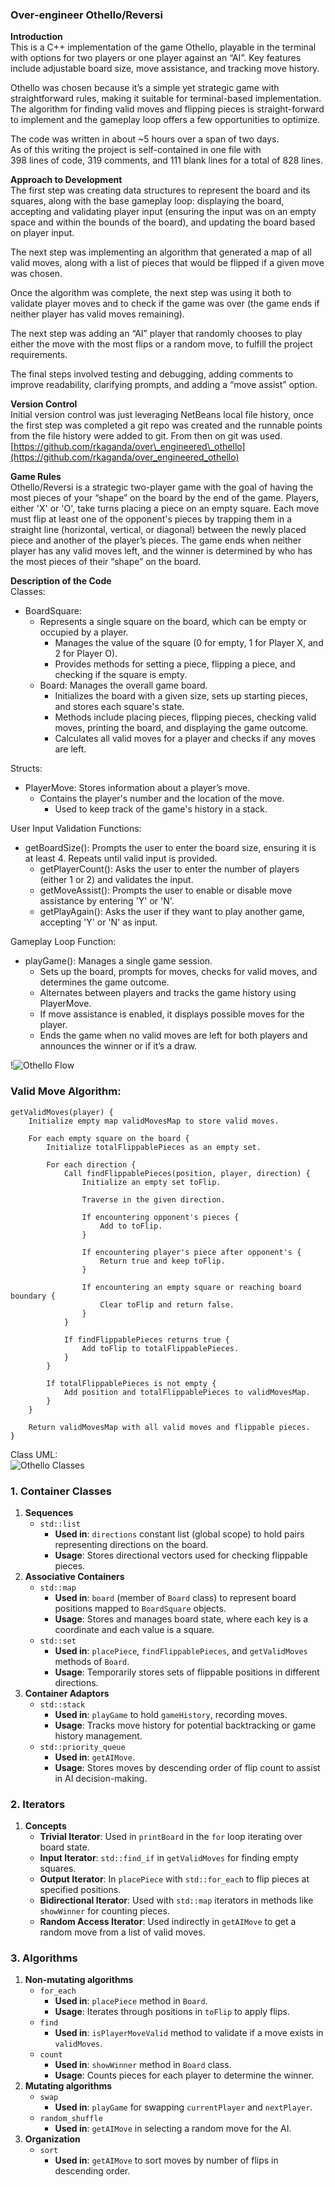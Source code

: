 ### **Over-engineer Othello/Reversi**

**Introduction**  
This is a C++ implementation of the game Othello, playable in the terminal with options for two players or one player against an “AI”. Key features include adjustable board size, move assistance, and tracking move history. 

Othello was chosen because it’s a simple yet strategic game with straightforward rules, making it suitable for terminal-based implementation. The algorithm for finding valid moves and flipping pieces is straight-forward to implement and the gameplay loop offers a few opportunities to optimize.

The code was written in about \~5 hours over a span of two days.  
As of this writing the project is self-contained in one file with  
398 lines of code, 319 comments, and 111 blank lines for a total of 828 lines.

**Approach to Development**  
The first step was creating data structures to represent the board and its squares, along with the base gameplay loop: displaying the board, accepting and validating player input (ensuring the input was on an empty space and within the bounds of the board), and updating the board based on player input.

The next step was implementing an algorithm that generated a map of all valid moves, along with a list of pieces that would be flipped if a given move was chosen.

Once the algorithm was complete, the next step was using it both to validate player moves and to check if the game was over (the game ends if neither player has valid moves remaining).

The next step was adding an “AI” player that randomly chooses to play either the move with the most flips or a random move, to fulfill the project requirements.

The final steps involved testing and debugging, adding comments to improve readability, clarifying prompts, and adding a “move assist” option.

**Version Control**  
Initial version control was just leveraging NetBeans local file history, once the first step was completed a git repo was created and the runnable points from the file history were added to git. From then on git was used. [https://github.com/rkaganda/over\_engineered\_othello](https://github.com/rkaganda/over_engineered_othello)

**Game Rules**  
Othello/Reversi is a strategic two-player game with the goal of having the most pieces of your “shape” on the board by the end of the game. Players, either 'X' or 'O', take turns placing a piece on an empty square. Each move must flip at least one of the opponent's pieces by trapping them in a straight line (horizontal, vertical, or diagonal) between the newly placed piece and another of the player’s pieces. The game ends when neither player has any valid moves left, and the winner is determined by who has the most pieces of their “shape” on the board.

**Description of the Code**  
Classes:

* BoardSquare:   
  * Represents a single square on the board, which can be empty or occupied by a player.  
    * Manages the value of the square (0 for empty, 1 for Player X, and 2 for Player O).  
    * Provides methods for setting a piece, flipping a piece, and checking if the square is empty.  
  * Board: Manages the overall game board.  
    * Initializes the board with a given size, sets up starting pieces, and stores each square's state.  
    * Methods include placing pieces, flipping pieces, checking valid moves, printing the board, and displaying the game outcome.  
    * Calculates all valid moves for a player and checks if any moves are left.

Structs:

* PlayerMove: Stores information about a player’s move.  
  * Contains the player's number and the location of the move.  
    * Used to keep track of the game's history in a stack.

User Input Validation Functions:

* getBoardSize(): Prompts the user to enter the board size, ensuring it is at least 4\. Repeats until valid input is provided.  
  * getPlayerCount(): Asks the user to enter the number of players (either 1 or 2\) and validates the input.  
  * getMoveAssist(): Prompts the user to enable or disable move assistance by entering 'Y' or 'N'.  
  * getPlayAgain(): Asks the user if they want to play another game, accepting 'Y' or 'N' as input.

Gameplay Loop Function:

* playGame(): Manages a single game session.  
  * Sets up the board, prompts for moves, checks for valid moves, and determines the game outcome.  
  * Alternates between players and tracks the game history using PlayerMove.  
  * If move assistance is enabled, it displays possible moves for the player.  
  * Ends the game when no valid moves are left for both players and announces the winner or if it’s a draw.

!![Othello Flow](./othello_flow.png)

### Valid Move Algorithm:

```plaintext
getValidMoves(player) {  
    Initialize empty map validMovesMap to store valid moves.  

    For each empty square on the board {   
        Initialize totalFlippablePieces as an empty set.  

        For each direction {  
            Call findFlippablePieces(position, player, direction) {   
                Initialize an empty set toFlip.   
                
                Traverse in the given direction.  
                
                If encountering opponent's pieces {   
                    Add to toFlip.   
                }   
                
                If encountering player's piece after opponent's {   
                    Return true and keep toFlip.   
                }   
                
                If encountering an empty square or reaching board boundary {   
                    Clear toFlip and return false.   
                }   
            }   
            
            If findFlippablePieces returns true {   
                Add toFlip to totalFlippablePieces.   
            }   
        }   
        
        If totalFlippablePieces is not empty {   
            Add position and totalFlippablePieces to validMovesMap.   
        }   
    }   
    
    Return validMovesMap with all valid moves and flippable pieces.   
}
```

Class UML:  
![Othello Classes](./othello_classes.png)

### **1\. Container Classes**

1. **Sequences**  
   * `std::list`  
     * **Used in**: `directions` constant list (global scope) to hold pairs representing directions on the board.  
     * **Usage**: Stores directional vectors used for checking flippable pieces.  
2. **Associative Containers**  
   * `std::map`  
     * **Used in**: `board` (member of `Board` class) to represent board positions mapped to `BoardSquare` objects.  
     * **Usage**: Stores and manages board state, where each key is a coordinate and each value is a square.  
   * `std::set`  
     * **Used in**: `placePiece`, `findFlippablePieces`, and `getValidMoves` methods of `Board`.  
     * **Usage**: Temporarily stores sets of flippable positions in different directions.  
3. **Container Adaptors**  
   * `std::stack`  
     * **Used in**: `playGame` to hold `gameHistory`, recording moves.  
     * **Usage**: Tracks move history for potential backtracking or game history management.  
   * `std::priority_queue`  
     * **Used in**: `getAIMove`.  
     * **Usage**: Stores moves by descending order of flip count to assist in AI decision-making.

### **2\. Iterators**

1. **Concepts**  
   * **Trivial Iterator**: Used in `printBoard` in the `for` loop iterating over board state.  
   * **Input Iterator**: `std::find_if` in `getValidMoves` for finding empty squares.  
   * **Output Iterator**: In `placePiece` with `std::for_each` to flip pieces at specified positions.  
   * **Bidirectional Iterator**: Used with `std::map` iterators in methods like `showWinner` for counting pieces.  
   * **Random Access Iterator**: Used indirectly in `getAIMove` to get a random move from a list of valid moves.

### **3\. Algorithms**

1. **Non-mutating algorithms**  
   * `for_each`  
     * **Used in**: `placePiece` method in `Board`.  
     * **Usage**: Iterates through positions in `toFlip` to apply flips.  
   * `find`  
     * **Used in**: `isPlayerMoveValid` method to validate if a move exists in `validMoves`.  
   * `count`  
     * **Used in**: `showWinner` method in `Board` class.  
     * **Usage**: Counts pieces for each player to determine the winner.  
2. **Mutating algorithms**  
   * `swap`  
     * **Used in**: `playGame` for swapping `currentPlayer` and `nextPlayer`.  
   * `random_shuffle`  
     * **Used in**: `getAIMove` in selecting a random move for the AI.  
3. **Organization**  
   * `sort`  
     * **Used in**: `getAIMove` to sort moves by number of flips in descending order.

